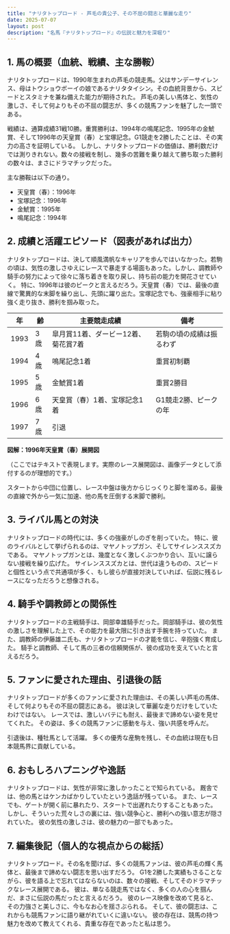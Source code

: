 ```yaml
---
title: "ナリタトップロード - 芦毛の貴公子、その不屈の闘志と華麗な走り"
date: 2025-07-07
layout: post
description: "名馬『ナリタトップロード』の伝説と魅力を深堀り"
---
```


## 1. 馬の概要（血統、戦績、主な勝鞍）

ナリタトップロードは、1990年生まれの芦毛の競走馬。父はサンデーサイレンス、母はトウショウボーイの娘であるナリタタイシン。その血統背景から、スピードとスタミナを兼ね備えた能力が期待された。  芦毛の美しい馬体と、気性の激しさ、そして何よりもその不屈の闘志が、多くの競馬ファンを魅了した一頭である。

戦績は、通算成績31戦10勝。重賞勝利は、1994年の鳴尾記念、1995年の金鯱賞、そして1996年の天皇賞（春）と宝塚記念。G1競走を2勝したことは、その実力の高さを証明している。  しかし、ナリタトップロードの価値は、勝利数だけでは測りきれない。数々の接戦を制し、幾多の苦難を乗り越えて勝ち取った勝利の数々は、まさにドラマチックだった。

主な勝鞍は以下の通り。

* 天皇賞（春）：1996年
* 宝塚記念：1996年
* 金鯱賞：1995年
* 鳴尾記念：1994年


## 2. 成績と活躍エピソード（図表があれば出力）

ナリタトップロードは、決して順風満帆なキャリアを歩んではいなかった。若駒の頃は、気性の激しさゆえにレースで暴走する場面もあった。しかし、調教師や騎手の努力によって徐々に落ち着きを取り戻し、持ち前の能力を開花させていく。  特に、1996年は彼のピークと言えるだろう。天皇賞（春）では、最後の直線で驚異的な末脚を繰り出し、先頭に躍り出た。宝塚記念でも、強豪相手に粘り強く走り抜き、勝利を掴み取った。

| 年 | 齢 | 主要競走成績 | 備考 |
|---|---|---|---|
| 1993 | 3歳 |  皐月賞11着、ダービー12着、菊花賞7着 | 若駒の頃の成績は振るわず |
| 1994 | 4歳 | 鳴尾記念1着 | 重賞初制覇 |
| 1995 | 5歳 | 金鯱賞1着 | 重賞2勝目 |
| 1996 | 6歳 | 天皇賞（春）1着、宝塚記念1着 | G1競走2勝、ピークの年 |
| 1997 | 7歳 |  引退 |  |


**図解：1996年天皇賞（春）展開図**

（ここではテキストで表現します。実際のレース展開図は、画像データとして添付するのが理想的です。）

スタートから中団に位置し、レース中盤は後方からじっくりと脚を溜める。最後の直線で外から一気に加速、他の馬を圧倒する末脚で勝利。


## 3. ライバル馬との対決

ナリタトップロードの時代には、多くの強豪がしのぎを削っていた。  特に、彼のライバルとして挙げられるのは、マヤノトップガン、そしてサイレンススズカである。  マヤノトップガンとは、幾度となく激しくぶつかり合い、互いに譲らない接戦を繰り広げた。  サイレンススズカとは、世代は違うものの、スピードと個性という点で共通項が多く、もし彼らが直接対決していれば、伝説に残るレースになっただろうと想像される。


## 4. 騎手や調教師との関係性

ナリタトップロードの主戦騎手は、岡部幸雄騎手だった。岡部騎手は、彼の気性の激しさを理解した上で、その能力を最大限に引き出す手腕を持っていた。  また、調教師の伊藤雄二氏も、ナリタトップロードの才能を信じ、辛抱強く育成した。  騎手と調教師、そして馬の三者の信頼関係が、彼の成功を支えていたと言えるだろう。


## 5. ファンに愛された理由、引退後の話

ナリタトップロードが多くのファンに愛された理由は、その美しい芦毛の馬体、そして何よりもその不屈の闘志にある。  彼は決して華麗な走りだけをしていたわけではない。  レースでは、激しいバテにも耐え、最後まで諦めない姿を見せてくれた。  その姿は、多くの競馬ファンに感動を与え、強い共感を呼んだ。

引退後は、種牡馬として活躍。  多くの優秀な産駒を残し、その血統は現在も日本競馬界に貢献している。


## 6. おもしろハプニングや逸話

ナリタトップロードは、気性が非常に激しかったことで知られている。  厩舎では、他の馬とはケンカばかりしていたという逸話が残っている。  また、レースでも、ゲートが開く前に暴れたり、スタートで出遅れたりすることもあった。  しかし、そういった荒々しさの裏には、強い競争心と、勝利への強い意志が隠されていた。  彼の気性の激しさは、彼の魅力の一部でもあった。


## 7. 編集後記（個人的な視点からの総括）

ナリタトップロード。その名を聞けば、多くの競馬ファンは、彼の芦毛の輝く馬体と、最後まで諦めない闘志を思い出すだろう。  G1を2勝した実績もさることながら、彼を語る上で忘れてはならないのは、数々の接戦、そしてそのドラマチックなレース展開である。  彼は、単なる競走馬ではなく、多くの人の心を掴んだ、まさに伝説の馬だったと言えるだろう。  彼のレース映像を改めて見ると、その力強さと美しさに、今もなお心を揺さぶられる。  そして、彼の闘志は、これからも競馬ファンに語り継がれていくに違いない。  彼の存在は、競馬の持つ魅力を改めて教えてくれる、貴重な存在であったと私は思う。
